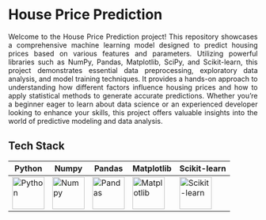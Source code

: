 # House Price Prediction
<p align="justify">Welcome to the House Price Prediction project! This repository showcases a comprehensive machine learning model designed to predict housing prices based on various features and parameters. Utilizing powerful libraries such as NumPy, Pandas, Matplotlib, SciPy, and Scikit-learn, this project demonstrates essential data preprocessing, exploratory data analysis, and model training techniques. It provides a hands-on approach to understanding how different factors influence housing prices and how to apply statistical methods to generate accurate predictions. Whether you’re a beginner eager to learn about data science or an experienced developer looking to enhance your skills, this project offers valuable insights into the world of predictive modeling and data analysis.</p>
<h2 align="left">Tech Stack</h2>

| Python  | Numpy  | Pandas  | Matplotlib | Scikit-learn |
|---------|--------|---------|------------|--------------|
| <img src="https://cdn.worldvectorlogo.com/logos/python-5.svg" alt="Python" width="65"/> | <img src="https://cdn.worldvectorlogo.com/logos/numpy-1.svg" alt="Numpy" width="65"/> | <img src="https://cdn.worldvectorlogo.com/logos/pandas.svg" alt="Pandas" width="65"/> | <img src="https://matplotlib.org/stable/_images/sphx_glr_logos2_001.png" alt="Matplotlib" width="65"/> | <img src="https://upload.wikimedia.org/wikipedia/commons/0/05/Scikit_learn_logo_small.svg" alt="Scikit-learn" width="65"/> |
